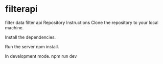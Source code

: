 # filterapi

filter data
filter api Repository Instructions Clone the repository to your local machine.

Install the dependencies.

Run the server 
npm install.

In development mode. 
npm run dev
